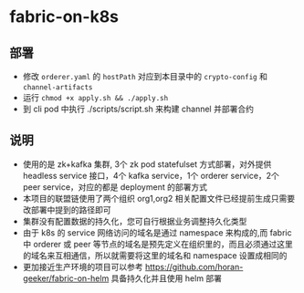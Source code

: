 # fabric-on-k8s

## 部署

* 修改 `orderer.yaml` 的 `hostPath` 对应到本目录中的 `crypto-config` 和 `channel-artifacts`
* 运行 `chmod +x apply.sh && ./apply.sh`
* 到 cli pod 中执行 ./scripts/script.sh 来构建 channel 并部署合约

## 说明

* 使用的是 zk+kafka 集群, 3个 zk pod statefulset 方式部署，对外提供 headless service 接口，4个 kafka service，1个 orderer service，2个 peer service，对应的都是 deployment 的部署方式
* 本项目的联盟链使用了两个组织 org1,org2 相关配置文件已经提前生成只需要改部署中提到的路径即可
* 集群没有配置数据的持久化，您可自行根据业务调整持久化类型
* 由于 k8s 的 service 网络访问的域名是通过 namespace 来构成的,而 fabric 中 orderer 或 peer 等节点的域名是预先定义在组织里的，而且必须通过这里的域名来互相通信，所以就需要将这里的域名和 namespace 设置成相同的
* 更加接近生产环境的项目可以参考 https://github.com/horan-geeker/fabric-on-helm 具备持久化并且使用 helm 部署